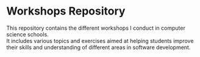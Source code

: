# Workshops Repository

This repository contains the different workshops I conduct in computer science schools.  
It includes various topics and exercises aimed at helping students improve their skills and understanding of different areas in software development.
